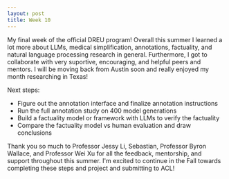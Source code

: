 ```yaml
---
layout: post
title: Week 10
---
```

My final week of the official DREU program!
Overall this summer I learned a lot more about LLMs, medical simplification, annotations, factuality, and natural language processing research in general. Furthermore, I got to collaborate with very suportive, encouraging, and helpful peers and mentors. I will be moving back from Austin soon and really enjoyed my month researching in Texas!

Next steps:
- Figure out the annotation interface and finalize annotation instructions
- Run the full annotation study on 400 model generations
- Build a factuality model or framework with LLMs to verify the factuality
- Compare the factuality model vs human evaluation and draw conclusions

Thank you so much to Professor Jessy Li, Sebastian, Professor Byron Wallace, and Professor Wei Xu for all the feedback, mentorship, and support throughout this summer. I'm excited to continue in the Fall towards completing these steps and project and submitting to ACL!
